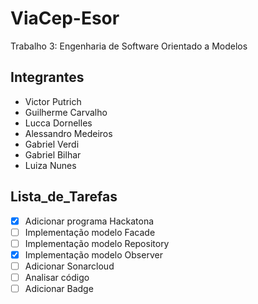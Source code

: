 # ViaCep-Esor
Trabalho 3: Engenharia de Software Orientado a Modelos

## Integrantes
  * Victor Putrich
  * Guilherme Carvalho
  * Lucca Dornelles
  * Alessandro Medeiros
  * Gabriel Verdi
  * Gabriel Bilhar
  * Luiza Nunes

## Lista_de_Tarefas

 - [x] Adicionar programa Hackatona
 - [ ] Implementação modelo Facade
 - [ ] Implementação modelo Repository
 - [x] Implementação modelo Observer
 - [ ] Adicionar Sonarcloud
 - [ ] Analisar código
 - [ ] Adicionar Badge
